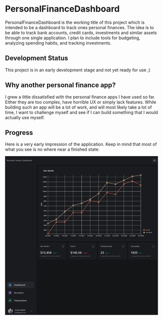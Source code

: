 # PersonalFinanceDashboard

PersonalFinanceDashboard is the working title of this project which is intended to be a dashboard to track ones personal finances. The idea is to be able to track bank accounts, credit cards, investments and similar assets through one single application. I plan to include tools for budgeting, analyzing spending habits, and tracking investments.

## Development Status

This project is in an early development stage and not yet ready for use  ;)

## Why another personal finance app?

I grew a little dissatisfied with the personal finance apps I have used so far. Either they are too complex, have horrible UX or simply lack features. While building such an app will be a lot of work, and will most likely take a lot of time, I want to challenge myself and see if I can build something that I would actually use myself.

## Progress

Here is a very early impression of the application. Keep in mind that most of what you see is no where near a finished state:

![vision](./docs/vision/vision.png)
